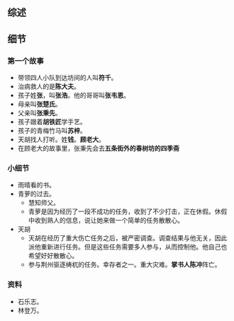 ## 综述

## 细节

### 第一个故事

+ 带领四人小队到达坊间的人叫**符千**。
+ 治病救人的是**陈大夫**。
+ 孩子姓**张**，叫**张浩**。他的哥哥叫**张韦恩**。
+ 母亲叫**张楚氏**。
+ 父亲叫**张秉先**。
+ 孩子跟着**胡铁匠**学手艺。
+ 孩子的青梅竹马叫**苏梓**。
+ 天胡找人打听。姓**钱**。**顾老大**。
+ 在顾老大的故事里，张秉先会去**五条街外的春树坊的四季斋**

### 小细节

+ 雨晴看的书。
+ 青萝的过去。
  + 慧知师父。
  + 青萝是因为经历了一段不成功的任务，收到了不少打击，正在休假。休假中收到熟人的信息，说让她来做一个简单的任务散散心。
+ 天胡
  + 天胡在经历了重大伤亡任务之后，被严密调查。调查结果与他无关，因此派他重新进行任务。但是这些任务需要多人参与，从而控制他。他自己也希望好好散散心。
  + 参与荆州驱逐梼杌的任务。幸存者之一。重大灾难。**掌书人陈冲**阵亡。

### 资料

+ 石乐志。
+ 林登万。